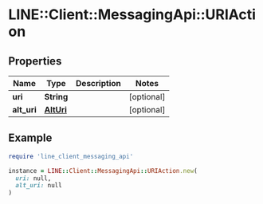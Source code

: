 # LINE::Client::MessagingApi::URIAction

## Properties

| Name | Type | Description | Notes |
| ---- | ---- | ----------- | ----- |
| **uri** | **String** |  | [optional] |
| **alt_uri** | [**AltUri**](AltUri.md) |  | [optional] |

## Example

```ruby
require 'line_client_messaging_api'

instance = LINE::Client::MessagingApi::URIAction.new(
  uri: null,
  alt_uri: null
)
```

